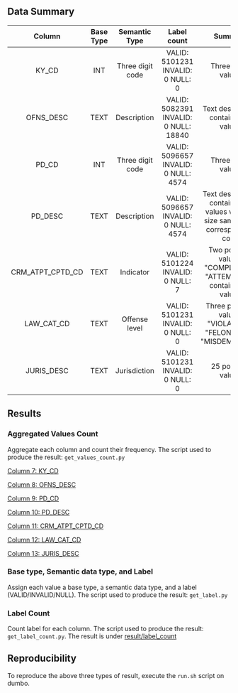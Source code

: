 ## Data Summary

| Column | Base Type | Semantic Type | Label count | Summary
|:---:|:---:|:---:|:---:|:---:|
| KY\_CD              | INT  | Three digit code | VALID: 5101231 INVALID: 0 NULL: 0     | Three digits values
| OFNS\_DESC          | TEXT | Description      | VALID: 5082391 INVALID: 0 NULL: 18840 | Text description, contains null values
| PD\_CD              | INT  | Three digit code | VALID: 5096657 INVALID: 0 NULL: 4574  | Three digits values
| PD\_DESC            | TEXT | Description      | VALID: 5096657 INVALID: 0 NULL: 4574  | Text description, contains null values with the size same as its corresponding code
| CRM\_ATPT\_CPTD\_CD | TEXT | Indicator        | VALID: 5101224 INVALID: 0 NULL: 7     | Two possible values: "COMPLETED", "ATTEMPTED"; contains null values
| LAW\_CAT\_CD        | TEXT | Offense level    | VALID: 5101231 INVALID: 0 NULL: 0     | Three possible values: "VIOLATION", "FELONY", and "MISDEMEANOR"
| JURIS\_DESC         | TEXT | Jurisdiction     | VALID: 5101231 INVALID: 0 NULL: 0     | 25 possible values

## Results
### Aggregated Values Count
Aggregate each column and count their frequency. The script used to produce the result: `get_values_count.py`

[Column 7: KY\_CD](https://github.com/ave-u/big-data-analytics/blob/master/zebinxu/result/values_count/values_count/col7.csv)

[Column 8: OFNS\_DESC](https://github.com/ave-u/big-data-analytics/blob/master/zebinxu/result/values_count/col8.csv)

[Column 9: PD\_CD](https://github.com/ave-u/big-data-analytics/blob/master/zebinxu/result/values_count/col9.csv)

[Column 10: PD\_DESC](https://github.com/ave-u/big-data-analytics/blob/master/zebinxu/result/values_count/col10.csv)

[Column 11: CRM\_ATPT\_CPTD\_CD](https://github.com/ave-u/big-data-analytics/blob/master/zebinxu/result/values_count/col11.csv)

[Column 12: LAW\_CAT\_CD](https://github.com/ave-u/big-data-analytics/blob/master/zebinxu/result/values_count/col12.csv)

[Column 13: JURIS\_DESC](https://github.com/ave-u/big-data-analytics/blob/master/zebinxu/result/values_count/col13.csv)


### Base type, Semantic data type, and Label
Assign each value a base type, a semantic data type, and a label (VALID/INVALID/NULL). The script used to produce the result: `get_label.py`

### Label Count
Count label for each column. The script used to produce the result: `get_label_count.py`.
The result is under [result/label_count](https://github.com/ave-u/big-data-analytics/tree/master/zebinxu/result/label_count)

## Reproducibility
To reproduce the above three types of result, execute the `run.sh` script on dumbo.
